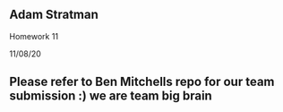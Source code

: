 
## Adam Stratman
Homework 11

11/08/20

## Please refer to Ben Mitchells repo for our team submission :) we are team big brain 
